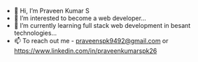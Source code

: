 - 👋 Hi, I’m Praveen Kumar S 
- 👀 I’m interested to become a web developer...
- 🌱 I’m currently learning full stack web development in besant technologies...
- 📫 To reach out me - praveenspk9492@gmail.com or https://www.linkedin.com/in/praveenkumarspk26


<!---
Praveen-SPK/Praveen-SPK is a ✨ special ✨ repository because its `README.md` (this file) appears on your GitHub profile.
You can click the Preview link to take a look at your changes.
--->
